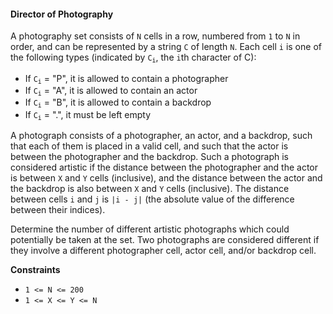 #### Director of Photography

A photography set consists of `N` cells in a row, numbered from `1` to `N` in
order, and can be represented by a string `C` of length `N`. Each cell `i` is
one of the following types (indicated by <code>C<sub>i</sub></code>, the `i`th
character of C):

- If <code>C<sub>i</sub></code> = "P", it is allowed to contain a photographer
- If <code>C<sub>i</sub></code> = "A", it is allowed to contain an actor
- If <code>C<sub>i</sub></code> = "B", it is allowed to contain a backdrop
- If <code>C<sub>i</sub></code> = ".", it must be left empty

A photograph consists of a photographer, an actor, and a backdrop, such that
each of them is placed in a valid cell, and such that the actor is between the
photographer and the backdrop. Such a photograph is considered artistic if the
distance between the photographer and the actor is between `X` and `Y` cells
(inclusive), and the distance between the actor and the backdrop is also
between `X` and `Y` cells (inclusive). The distance between cells `i` and `j`
is `|i - j|` (the absolute value of the difference between their indices).

Determine the number of different artistic photographs which could potentially
be taken at the set. Two photographs are considered different if they involve
a different photographer cell, actor cell, and/or backdrop cell.

**Constraints**

- `1 <= N <= 200`
- `1 <= X <= Y <= N`
